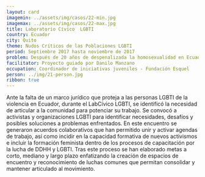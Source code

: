 ```yaml
---
layout: card
imagemin: ../assets/img/casos/22-min.jpg
imagemax: ../assets/img/casos/22-max.jpg
title: Laboratorio Cívico  LGBTI
country: Ecuador
city: Quito
theme: Nudos Críticos de las Poblaciones LGBTI
period: Septiembre 2017 hasta noviembre de 2017
problem: Después de 20 años de despenalizada la homosexualidad en Ecuador, la violencia hacia las personas LGBTI  no es reconocida por la sociedad y el estado, por lo que no existe un marco jurídico que proteja de forma directa, y como sujetos de derecho, a la comunidad LGBTI.
facilitator: Proyecto guiado por Danilo Manzano
occupation: Coordinador de iniciativas juveniles - Fundación Esquel
person: ../img/21-person.jpg
ribbon: true
---
```


Ante la falta de un marco jurídico que proteja a las personas LGBTI de la violencia en Ecuador, durante el LabCívico LGBTI, se identificó la necesidad de articular a la comunidad para potenciar su trabajo. Se convocó a activistas y organizaciones LGBTI para identificar necesidades, desafíos y posibles soluciones a problemas enfrentados. En este encuentro se generaron acuerdos colaborativos que han permitido unir y activar agendas de trabajo, así como incidir en la capacidad formativa de nuevos activismos e incluir la formación feminista dentro de los procesos de capacitación por la lucha de DDHH y LGBTI. Tras este proceso se han elaborado metas a corto, mediano y largo plazo enfatizando la creación de espacios de encuentro y reconocimiento de luchas comunes que permitan consolidar y mantener articulado al movimiento. 
